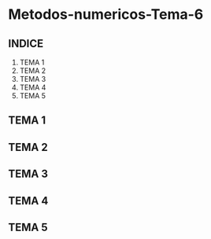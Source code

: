 # Metodos-numericos-Tema-6

## INDICE

1. TEMA 1
2. TEMA 2
3. TEMA 3
4. TEMA 4
5. TEMA 5

## TEMA 1

## TEMA 2

## TEMA 3

## TEMA 4

## TEMA 5

